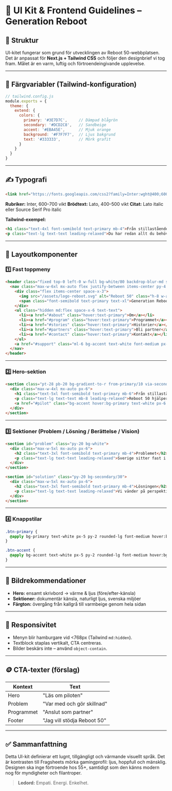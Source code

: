 # 🎨 UI Kit & Frontend Guidelines – Generation Reboot

## 🧱 Struktur

UI-kitet fungerar som grund för utvecklingen av Reboot 50-webbplatsen. Det är anpassat för **Next.js + Tailwind CSS** och följer den designbrief vi tog fram. Målet är en varm, luftig och förtroendeingivande upplevelse.

---

## 🎨 Färgvariabler (Tailwind-konfiguration)

```js
// tailwind.config.js
module.exports = {
  theme: {
    extend: {
      colors: {
        primary: '#3E7D7C',     // Dämpad blågrön
        secondary: '#DCD2C8',   // Sandbeige
        accent: '#EBA45E',      // Mjuk orange
        background: '#F7F7F7',  // Ljus bakgrund
        text: '#333333',        // Mörk grafit
      }
    }
  }
}
```

---

## ✍️ Typografi

```html
<link href="https://fonts.googleapis.com/css2?family=Inter:wght@400;600&family=Lato:wght@400;700&display=swap" rel="stylesheet">
```

**Rubriker:** Inter, 600–700 vikt
**Brödtext:** Lato, 400–500 vikt
**Citat:** Lato italic eller Source Serif Pro italic

**Tailwind-exempel:**

```html
<h1 class="text-4xl font-semibold text-primary mb-4">Från stillastående till nystart</h1>
<p class="text-lg text-text leading-relaxed">Du har redan allt du behöver – erfarenhet, omdöme och driv. Vi hjälper dig att sätta pricken över i:et.</p>
```

---

## 🧭 Layoutkomponenter

### 1️⃣ Fast toppmeny

```html
<header class="fixed top-0 left-0 w-full bg-white/80 backdrop-blur-md shadow-sm z-50">
  <nav class="max-w-6xl mx-auto flex justify-between items-center py-4 px-6">
    <div class="flex items-center space-x-3">
      <img src="/assets/logo-reboot.svg" alt="Reboot 50" class="h-8 w-auto">
      <span class="font-semibold text-primary text-xl">Generation Reboot</span>
    </div>
    <ul class="hidden md:flex space-x-6 text-text">
      <li><a href="#about" class="hover:text-primary">Om</a></li>
      <li><a href="#program" class="hover:text-primary">Programmet</a></li>
      <li><a href="#stories" class="hover:text-primary">Historier</a></li>
      <li><a href="#partners" class="hover:text-primary">Bli partner</a></li>
      <li><a href="#contact" class="hover:text-primary">Kontakt</a></li>
    </ul>
    <a href="#support" class="ml-6 bg-accent text-white font-medium px-4 py-2 rounded-lg shadow hover:bg-primary transition">Stöd oss</a>
  </nav>
</header>
```

---

### 2️⃣ Hero-sektion

```html
<section class="pt-28 pb-20 bg-gradient-to-r from-primary/10 via-secondary/20 to-white text-center">
  <div class="max-w-4xl mx-auto px-6">
    <h1 class="text-5xl font-semibold text-primary mb-6">Från stillastående till nystart</h1>
    <p class="text-lg text-text mb-8 leading-relaxed">Reboot 50 hjälper människor 50+ att hitta tillbaka till nyfikenhet, skaparlust och digital styrka – med AI som verktyg.</p>
    <a href="#pilot" class="bg-accent hover:bg-primary text-white px-6 py-3 rounded-lg text-lg font-medium shadow transition">Läs om piloten</a>
  </div>
</section>
```

---

### 3️⃣ Sektioner (Problem / Lösning / Berättelse / Vision)

```html
<section id="problem" class="py-20 bg-white">
  <div class="max-w-5xl mx-auto px-6">
    <h2 class="text-3xl font-semibold text-primary mb-4">Problemet</h2>
    <p class="text-lg text-text leading-relaxed">Sverige sitter fast i en paradox. Aldrig förr har vi haft så mycket erfarenhet – och aldrig förr har så många stått utanför arbetsmarknaden. Ålderismen är vår tysta samhällssjukdom.</p>
  </div>
</section>

<section id="solution" class="py-20 bg-secondary/30">
  <div class="max-w-5xl mx-auto px-6">
    <h2 class="text-3xl font-semibold text-primary mb-4">Lösningen</h2>
    <p class="text-lg text-text leading-relaxed">Vi vänder på perspektivet. Generation Reboot är en 30-dagars resa där människor 50+ återfår sin nyfikenhet och lär sig samarbeta med AI för att lösa riktiga problem.</p>
  </div>
</section>
```

---

### 4️⃣ Knappstilar

```css
.btn-primary {
  @apply bg-primary text-white px-5 py-2 rounded-lg font-medium hover:bg-primary/90 transition;
}

.btn-accent {
  @apply bg-accent text-white px-5 py-2 rounded-lg font-medium hover:bg-primary transition;
}
```

---

## 🧩 Bildrekommendationer

* **Hero:** ensamt skrivbord → värme & ljus (före/efter-känsla)
* **Sektioner:** dokumentär känsla, naturligt ljus, svenska miljöer
* **Färgton:** övergång från kallgrå till varmbeige genom hela sidan

---

## 📱 Responsivitet

* Menyn blir hamburgare vid <768px (Tailwind `md:hidden`).
* Textblock staplas vertikalt, CTA centreras.
* Bilder beskärs inte – använd `object-contain`.

---

## 🪙 CTA-texter (förslag)

| Kontext    | Text                        |
| ---------- | --------------------------- |
| Hero       | "Läs om piloten"            |
| Problem    | "Var med och gör skillnad"  |
| Programmet | "Anslut som partner"        |
| Footer     | "Jag vill stödja Reboot 50" |

---

## ✅ Sammanfattning

Detta UI-kit definierar ett lugnt, tillgängligt och värmande visuellt språk. Det är kontrasten till Fragsheets mörka gamingprofil: ljus, hoppfull och mänsklig. Designen ska inge förtroende hos 55+, samtidigt som den känns modern nog för myndigheter och filantroper.

> **Ledord:** Empati. Energi. Enkelhet.

